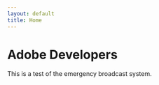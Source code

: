 ```yaml
---
layout: default
title: Home
---
```


# Adobe Developers

This is a test of the emergency broadcast system.
